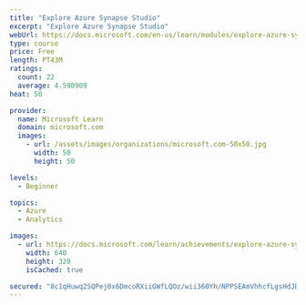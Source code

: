 ```yaml
---
title: "Explore Azure Synapse Studio"
excerpt: "Explore Azure Synapse Studio"
webUrl: https://docs.microsoft.com/en-us/learn/modules/explore-azure-synapse-studio/
type: course
price: Free
length: PT43M
ratings:
  count: 22
  average: 4.590909
heat: 50

provider:
  name: Microsoft Learn
  domain: microsoft.com
  images:
    - url: /assets/images/organizations/microsoft.com-50x50.jpg
      width: 50
      height: 50

levels:
  - Beginner

topics:
  - Azure
  - Analytics

images:
  - url: https://docs.microsoft.com/learn/achievements/explore-azure-synapse-studio-social.png
    width: 640
    height: 320
    isCached: true

secured: "8c1qHuwq2SQPej0x6DmcoRXiiGWfLQOz/wii360Yh/NPPSEAmVhhcfLgsHdJDWZTZ3WKBdyYWgNhIyJLmZDcRapCpGMp/TlfoR8lMyzf8SLm9OW8QThSqIkGLQZW50JHVTgYzQkhMn5OaGzRqIQz0s7a1AOx/DgrDAm72HQvMO1ECuMsh+tID9937B5Uk/VKNWjDssnCBbzyzp4oi1QOMWxdMVs1Dq20MjGvdlyTWtW40BM708s37apvFHZ9tY4WUhEibGEQy1ZFJUPU5Co+6FRlAayIoqTs47AjfW+jw6cdN4U9y1XIFfE3Ix3Bs07A0esBIux4hVrNZl5phzA7LeqkULXd6CnPNEIeQ7cl6UcdFmlxCrG1OxyG5qt8VVJx0hwqt0FCiSkVEjGMujlZxkS7B/OvUf8OV6cM1qzDGbU=;/JWkbjLohXZkuDwRUnXQFA=="
---
```


